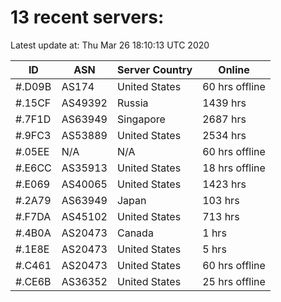 # 13 recent servers:

Latest update at: Thu Mar 26 18:10:13 UTC 2020

| ID | ASN | Server Country | Online |
| -- | --- | -------------- | ------ |
| #.D09B | AS174 | United States | 60 hrs offline |
| #.15CF | AS49392 | Russia | 1439 hrs |
| #.7F1D | AS63949 | Singapore | 2687 hrs |
| #.9FC3 | AS53889 | United States | 2534 hrs |
| #.05EE | N/A | N/A | 60 hrs offline |
| #.E6CC | AS35913 | United States | 18 hrs offline |
| #.E069 | AS40065 | United States | 1423 hrs |
| #.2A79 | AS63949 | Japan | 103 hrs |
| #.F7DA | AS45102 | United States | 713 hrs |
| #.4B0A | AS20473 | Canada | 1 hrs |
| #.1E8E | AS20473 | United States | 5 hrs |
| #.C461 | AS20473 | United States | 60 hrs offline |
| #.CE6B | AS36352 | United States | 25 hrs offline |

